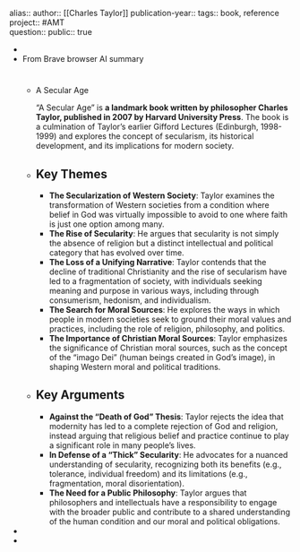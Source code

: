 alias::
author:: [[Charles Taylor]] 
publication-year::
tags:: book, reference
project:: #AMT  
question::
public:: true

-
- From Brave browser AI summary
	- # 
	  
	  A Secular Age
	  
	  “A Secular Age” is **a landmark book written by philosopher Charles Taylor, published in 2007 by Harvard University Press**. The book is a culmination of Taylor’s earlier Gifford Lectures (Edinburgh, 1998-1999) and explores the concept of secularism, its historical development, and its implications for modern society.
	- ## Key Themes
		- **The Secularization of Western Society**: Taylor examines the transformation of Western societies from a condition where belief in God was virtually impossible to avoid to one where faith is just one option among many.
		- **The Rise of Secularity**: He argues that secularity is not simply the absence of religion but a distinct intellectual and political category that has evolved over time.
		- **The Loss of a Unifying Narrative**: Taylor contends that the decline of traditional Christianity and the rise of secularism have led to a fragmentation of society, with individuals seeking meaning and purpose in various ways, including through consumerism, hedonism, and individualism.
		- **The Search for Moral Sources**: He explores the ways in which people in modern societies seek to ground their moral values and practices, including the role of religion, philosophy, and politics.
		- **The Importance of Christian Moral Sources**: Taylor emphasizes the significance of Christian moral sources, such as the concept of the “imago Dei” (human beings created in God’s image), in shaping Western moral and political traditions.
	- ## Key Arguments
		- **Against the “Death of God” Thesis**: Taylor rejects the idea that modernity has led to a complete rejection of God and religion, instead arguing that religious belief and practice continue to play a significant role in many people’s lives.
		- **In Defense of a “Thick” Secularity**: He advocates for a nuanced understanding of secularity, recognizing both its benefits (e.g., tolerance, individual freedom) and its limitations (e.g., fragmentation, moral disorientation).
		- **The Need for a Public Philosophy**: Taylor argues that philosophers and intellectuals have a responsibility to engage with the broader public and contribute to a shared understanding of the human condition and our moral and political obligations.
-
-